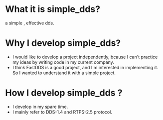 # What it is simple_dds?
a simple , effective dds.

# Why I develop simple_dds?
-  I would like to develop a project independently, bcause I can't practice my ideas by writing code in my current company.
-  I think FastDDS is a good project, and I'm interested in implementing it. So I wanted to understand it with a simple project.

# How I develop simple_dds ?
-  I develop in my spare time.
-  I mainly refer to DDS-1.4 and RTPS-2.5 protocol.
